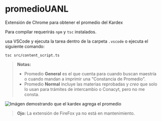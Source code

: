 # promedioUANL

Extensión de Chrome para obtener el promedio del Kardex

Para compilar requerirás `npm` y `tsc` instalados.

usa VSCode y ejecuta la tarea dentro de la carpeta `.vscode` o ejecuta el
siguiente comando:

```
tsc src/content_script.ts
```

> **Notas:**
>
> - Promedio **General** es el que cuenta para cuando buscan maestría o cuando
>   mandan a imprimir una "Constancia de Promedio".
> - Promedio **Normal** incluye las materias reprobadas y _creo_ que solo lo
>   usan para trámites de intercambio o Conacyt, pero no me consta.

![Imágen demostrando que el kardex agrega el promedio](https://lh3.googleusercontent.com/RtKV9fWHaOn8VX_Vpqtc0TpSs2TwE7Q9rTir5kNcuXH8MnpGMY_GbeFozNj9mPwSZHmXlvrnNw=w640-h400-e365)

> **Ojo:** La extensión de FireFox ya no está en mantenimiento.
